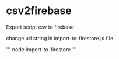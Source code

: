 # csv2firebase
Export script csv to firebase

change url string in import-to-firestore.js file

'''
node import-to-firestore
'''
